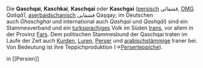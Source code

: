 Die **Qaschqai**, **Kaschkai**, **Kaschqai** oder **Kaschgai** ([persisch](https://de.wikipedia.org/wiki/Persische_Sprache "Persische Sprache") قشقائی, [DMG](https://de.wikipedia.org/wiki/DIN_31635 "DIN 31635") _Qašqāʾī_, [aserbaidschanisch](https://de.wikipedia.org/wiki/Aserbaidschanische_Sprache "Aserbaidschanische Sprache") قشقایی Qaşqay; im Deutschen auch _Ghaschghai_ und international auch _Qashqai_ und _Qashqāï_) sind ein Stammesverband und ein [turksprachiges](https://de.wikipedia.org/wiki/Turksprachen "Turksprachen") Volk im Süden [Irans](https://de.wikipedia.org/wiki/Iran "Iran"), vor allem in der Provinz [Fars](https://de.wikipedia.org/wiki/Fars "Fars"). Dem politischen Stammesbund der Qaschqai traten im Laufe der Zeit auch [Kurden](https://de.wikipedia.org/wiki/Kurden "Kurden"), [Luren](https://de.wikipedia.org/wiki/Luren "Luren"), [Perser](https://de.wikipedia.org/wiki/Perser_(Volk) "Perser (Volk)") und [arabischstämmige](https://de.wikipedia.org/wiki/Araber "Araber") Iraner bei. Von Bedeutung ist ihre Teppichproduktion (→[Perserteppiche](https://de.wikipedia.org/wiki/Perserteppich)).


in [[Persien]]